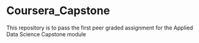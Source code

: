 # Coursera_Capstone
This repository is to pass the first peer graded assignment for the Applied Data Science Capstone module

